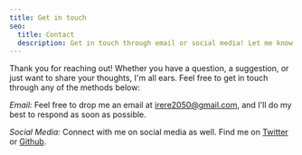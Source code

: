 ```yaml
---
title: Get in touch
seo:
  title: Contact
  description: Get in touch through email or social media! Let me know how I can help.
---
```


Thank you for reaching out! Whether you have a question, a suggestion, or just want to share your thoughts, I'm all ears. Feel free to get in touch through any of the methods below:

_Email:_
Feel free to drop me an email at [irere2050@gmail.com](mailto:irere2050@gmail.com), and I'll do my best to respond as soon as possible.

_Social Media:_
Connect with me on social media as well. Find me on [Twitter](https://twitter.com/irere_emmanuel) or [Github](https://github.com/irere123).
